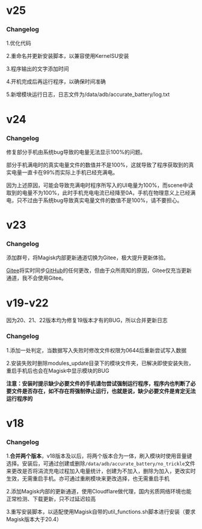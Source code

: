 # v25

### Changelog

1.优化代码

2.重命名并更新安装脚本，以兼容使用KernelSU安装

3.程序输出的文字添加时间

4.开机完成后再运行程序，以确保时间准确

5.新增模块运行日志，日志文件为/data/adb/accurate_battery/log.txt

# v24

### Changelog

修复部分手机由系统bug导致的电量无法显示100%的问题。

部分手机满电时的真实电量文件的数值并不是100%，这就导致了程序获取到的真实电量一直卡在99%而实际上手机已经充满电。

因为上述原因，可能会导致充满电时程序所写入的UI电量为100%，而scene中读取到的电量不为100%，此时手机充电电流已经降至0A，手机在物理意义上已经满电，只不过由于系统bug导致真实电量文件的数值不是100%，请不要担心。

# v23

### Changelog

添加群号，将Magisk内部更新通道切换为Gitee，极大提升更新体验。

[Gitee](https://gitee.com/chase535/turbo-charge)将实时同步[GitHub](https://github.com/chase535/turbo-charge)的任何更改，但由于众所周知的原因，Gitee仅充当更新通道，我不会使用Gitee。

# v19-v22

因为20、21、22版本均为修复19版本才有的BUG，所以合并更新日志

### Changelog

1.添加一处判定，当数据写入失败时修改文件权限为0644后重新尝试写入数据

2.安装失败时删除modules_update目录下的模块文件夹，已解决即使安装失败，重启手机后也会在Magisk中显示模块的BUG

**注意：安装时提示缺少必要文件的手机请勿尝试强制运行程序，程序内也判断了必要文件是否存在，如不存在将强制停止运行，也就是说，缺少必要文件是肯定无法运行程序的**

# v18

### Changelog

1.**合并两个版本**，v18版本及以后，将两个版本合为一体，刷入模块时使用音量键选择。安装后，可通过创建或删除`/data/adb/accurate_battery/no_trickle`文件来更改是否将涓流充电过程加入电量统计，创建为不加入，删除为加入，更改实时生效，无需重启手机。亦可通过重刷模块来更改选择，也无需重启手机

2.添加Magisk内部的更新通道，使用Cloudflare做代理，国内劣质网络环境也能正常检测、下载更新，只不过延迟较高

3.重写安装脚本，以适配使用Magisk自带的util_functions.sh脚本进行安装（要求Magisk版本大于20.4）
